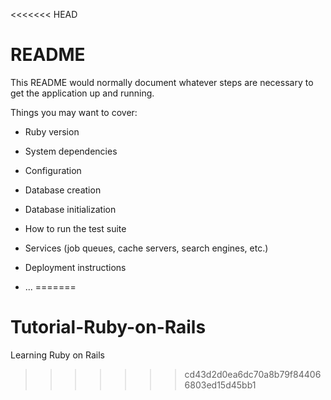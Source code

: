 <<<<<<< HEAD
# README

This README would normally document whatever steps are necessary to get the
application up and running.

Things you may want to cover:

* Ruby version

* System dependencies

* Configuration

* Database creation

* Database initialization

* How to run the test suite

* Services (job queues, cache servers, search engines, etc.)

* Deployment instructions

* ...
=======
# Tutorial-Ruby-on-Rails
Learning Ruby on Rails
>>>>>>> cd43d2d0ea6dc70a8b79f844066803ed15d45bb1
